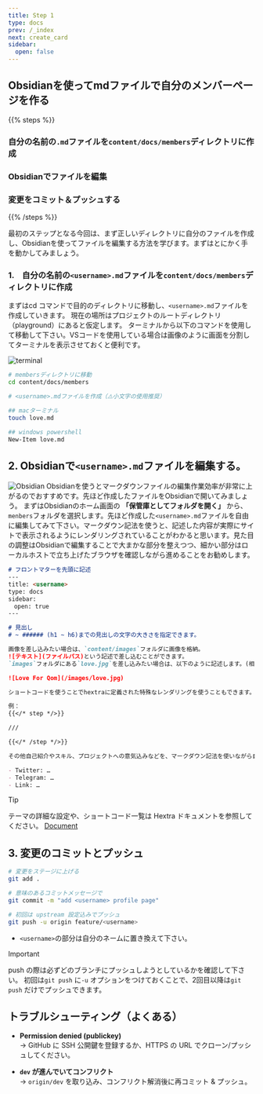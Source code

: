 ```yaml
---
title: Step 1
type: docs
prev: /_index
next: create_card
sidebar:
  open: false
---
```


## Obsidianを使ってmdファイルで自分のメンバーページを作る


{{% steps %}}

### 自分の名前の`.md`ファイルを`content/docs/members`ディレクトリに作成

### Obsidianでファイルを編集

### 変更をコミット＆プッシュする

{{% /steps %}}

最初のステップとなる今回は、まず正しいディレクトリに自分のファイルを作成し、Obsidianを使ってファイルを編集する方法を学びます。まずはとにかく手を動かしてみましょう。

### 1.　自分の名前の`<username>.md`ファイルを`content/docs/members`ディレクトリに作成
まずはcd コマンドで目的のディレクトリに移動し、`<username>.md`ファイルを作成していきます。
現在の場所はプロジェクトのルートディレクトリ（playground）にあると仮定します。
ターミナルから以下のコマンドを使用して移動して下さい。VSコードを使用している場合は画像のように画面を分割してターミナルを表示させておくと便利です。

![terminal](/images/terminal.JPG)

```bash
# membersディレクトリに移動
cd content/docs/members

# <username>.mdファイルを作成（⚠️小文字の使用推奨）

## macターミナル
touch love.md

## windows powershell
New-Item love.md

```

## 2. Obsidianで`<username>.md`ファイルを編集する。
![Obsidian](/images/obsidian.jpg)
Obsidianを使うとマークダウンファイルの編集作業効率が非常に上がるのでおすすめです。先ほど作成したファイルをObsidianで開いてみましょう。
まずはObsidianのホーム画面の **「保管庫としてフォルダを開く」** から、`menbers`フォルダを選択します。先ほど作成した`<username>.md`ファイルを自由に編集してみて下さい。マークダウン記法を使うと、記述した内容が実際にサイトで表示されるようにレンダリングされていることがわかると思います。見た目の調整はObsidianで編集することで大まかな部分を整えつつ、細かい部分はローカルホストで立ち上げたブラウザを確認しながら進めることをお勧めします。

```md {filename="members/<username>.md"}
# フロントマターを先頭に記述
---
title: <username> 
type: docs 
sidebar:   
　open: true 
---  

# 見出し
# ~ ###### (h1 ~ h6)までの見出しの文字の大きさを指定できます。

画像を差し込みたい場合は、`content/images`フォルダに画像を格納。
![テキスト](ファイルパス)という記述で差し込むことができます。
`images`フォルダにある`love.jpg`を差し込みたい場合は、以下のように記述します。(相対パスに注意)

![Love For Qom](/images/love.jpg)

ショートコードを使うことでhextraに定義された特殊なレンダリングを使うこともできます。

例：
{{</* step */>}}

///

{{</* /step */>}}

その他自己紹介やスキル、プロジェクトへの意気込みなどを、マークダウン記法を使いながら自由に書いてください。

- Twitter: … 
- Telegram: … 
- Link: …
```

> [!tip]
> テーマの詳細な設定や、ショートコード一覧は Hextra ドキュメントを参照してください。 [Document](https://imfing.github.io/hextra/docs/guide/configuration/?utm_source=chatgpt.com)



## 3.  変更のコミットとプッシュ

```bash
# 変更をステージに上げる
git add .  

# 意味のあるコミットメッセージで 
git commit -m "add <username> profile page"  

# 初回は upstream 設定込みでプッシュ 
git push -u origin feature/<username>
```
- `<username>`の部分は自分のネームに置き換えて下さい。
> [!important]
> push の際は必ずどのブランチにプッシュしようとしているかを確認して下さい。
> 初回は`git push` に`-u` オプションをつけておくことで、2回目以降は`git push` だけでプッシュできます。

## トラブルシューティング（よくある）

- **Permission denied (publickey)**  
    → GitHub に SSH 公開鍵を登録するか、HTTPS の URL でクローン/プッシュしてください。
    
- **`dev` が進んでいてコンフリクト**  
    →  `origin/dev` を取り込み、コンフリクト解消後に再コミット & プッシュ。